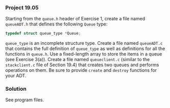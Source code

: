 ### Project 19.05

Starting from the `queue.h` header of Exercise 1, create a file named
`queueADT.h` that defines the following `Queue` type:

```c
typedef struct queue_type *Queue;
```

`queue_type` is an incomplete structure type. Create a file named `queueADT.c`
that contains the full definition of `queue_type` as well as definitions for all
the functions in `queue.h`. Use a fixed-length array to store the items in a
queue (see Exercise 3(a)). Create a file named `queueclient.c` (similar to the
`stackclient.c` file of Section 19.4) that creates  two queues and performs
operations on them. Be sure to provide `create` and `destroy` functions for your
ADT.

### Solution

See program files.
